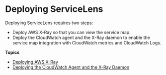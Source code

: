 # Deploying ServiceLens<a name="deploy_servicelens"></a>

Deploying ServiceLens requires two steps:
+ Deploy AWS X\-Ray so that you can view the service map\.
+ Deploy the CloudWatch agent and the X\-Ray daemon to enable the service map integration with CloudWatch metrics and CloudWatch Logs\.

**Topics**
+ [Deploying AWS X\-Ray](deploy_servicelens_xray.md)
+ [Deploying the CloudWatch Agent and the X\-Ray Daemon](deploy_servicelens_CloudWatch_agent.md)
